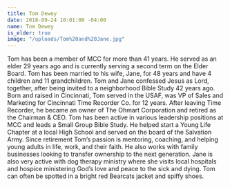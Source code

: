 ```yaml
---
title: Tom Dewey
date: 2018-09-24 10:01:00 -04:00
name: Tom Dewey
is_elder: true
image: "/uploads/Tom%20and%20Jane.jpg"
---
```


Tom has been a member of MCC for more than 41 years. He served as an elder 29 years ago and is currently serving a second term on the Elder Board. Tom has been married to his wife, Jane, for 48 years and have 4 children and 11 grandchildren. Tom and Jane confessed Jesus as Lord, together, after being invited to a neighborhood Bible Study 42 years ago. Born and raised in Cincinnati, Tom served in the USAF, was VP of Sales and Marketing for Cincinnati Time Recorder Co. for 12 years. After leaving Time Recorder, he became an owner of The Ohmart Corporation and retired as the Chairman & CEO. Tom has been active in various leadership positions at MCC and leads a Small Group Bible Study. He helped start a Young Life Chapter at a local High School and served on the board of the Salvation Army. Since retirement Tom’s passion is mentoring, coaching, and helping young adults in life, work, and their faith. He also works with family businesses looking to transfer ownership to the next generation. Jane is also very active with dog therapy ministry where she visits local hospitals and hospice ministering God’s love and peace to the sick and dying. Tom can often be spotted in a bright red Bearcats jacket and spiffy shoes.
